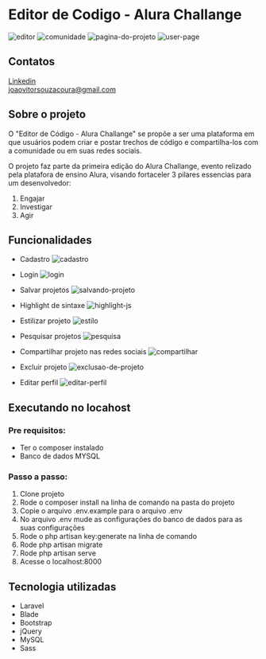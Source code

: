 # Editor de Codigo - Alura Challange



![editor](https://i.gyazo.com/00ece030b6655ce923bca591e355e8b2.png)
![comunidade](https://i.gyazo.com/dc33f4dfa2062f61551465505d20a2fa.png)
![pagina-do-projeto](https://i.gyazo.com/7234d2415ddfebbf737a7537a87bd473.png)
![user-page](https://i.gyazo.com/c8b861bec97963efbd431509bcaa5795.png)


## Contatos

<a href="https://www.linkedin.com/in/joao-v%C3%ADtor-de-souza-coura-b435381a9/">Linkedin</a>
<br>
<a href="mailto:joaovitorsouzacoura@gmail.com">joaovitorsouzacoura@gmail.com</a>

## Sobre o projeto

O "Editor de Código - Alura Challange" se propõe a ser uma plataforma em que usuários podem criar e postar trechos de código e compartilha-los com a comunidade ou em suas redes sociais.

O projeto faz parte da primeira edição do Alura Challange, evento relizado pela platafora de ensino Alura, visando fortaceler 3 pilares essencias para um desenvolvedor:

1. Engajar
2. Investigar
3. Agir

  
## Funcionalidades

- Cadastro
![cadastro](https://i.gyazo.com/521b8ec2747acd076f54eb43bfd7153a.gif)

- Login
![login](https://i.gyazo.com/36716176e739b7c11257d73565bd775d.gif)

- Salvar projetos
![salvando-projeto](https://i.gyazo.com/7c93c4bfa3b9cf24a14feca41ba7e7b4.gif)

- Highlight de sintaxe
![highlight-js](https://i.gyazo.com/06c0d64de3c6c2e3c3ef85a55988da12.gif)

- Estilizar projeto
![estilo](https://i.gyazo.com/a2914f5ce45d0a35cd7d6c441da9c20b.gif)

- Pesquisar projetos
![pesquisa](https://i.gyazo.com/a7fec16b54ed8f8e609894c6bc40ac91.gif)

- Compartilhar projeto nas redes sociais
![compartilhar](https://i.gyazo.com/4488bc86f0873ab30c611d9ac0d0d9f2.gif)

- Excluir projeto
![exclusao-de-projeto](https://i.gyazo.com/b62570f7e418bc25cd55fb865127602c.gif)

- Editar perfil
![editar-perfil](https://i.gyazo.com/56d4090da48685445ab52a2c6d523f4b.gif)

## Executando no locahost

### Pre requisitos:

- Ter o composer instalado
- Banco de dados MYSQL

### Passo a passo:

1. Clone projeto
2. Rode o composer install na linha de comando na pasta do projeto
3. Copie o arquivo .env.example para o arquivo .env
4. No arquivo .env mude as configurações do banco de dados para as suas configurações
5. Rode o php artisan key:generate na linha de comando
6. Rode php artisan migrate
7. Rode php artisan serve
8. Acesse o localhost:8000

## Tecnologia utilizadas

- Laravel
- Blade
- Bootstrap
- jQuery
- MySQL
- Sass




